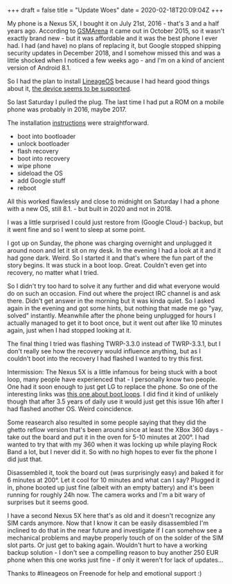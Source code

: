 +++
draft = false
title = "Update Woes"
date = 2020-02-18T20:09:04Z
+++

My phone is a Nexus 5X, I bought it on July 21st, 2016 - that's 3 and a half
years ago. According to [GSMArena][gsma5x] it came out in October 2015, so it
wasn't exactly brand new - but it was affordable and it was the best phone I
ever had. I had (and have) no plans of replacing it, but Google stopped
shipping security updates in December 2018, and I somehow missed this and was
a little shocked when I noticed a few weeks ago - and I'm on a kind of ancient
version of Android 8.1.

So I had the plan to install [LineageOS][LOS] because I had heard good things
about it, [the device seems to be supported][LOS5XDL].

So last Saturday I pulled the plug. The last time I had put a ROM on a mobile
phone was probably in 2016, maybe 2017.

The installation [instructions][LOS5XINS] were straightforward.

  * boot into bootloader
  * unlock bootloader
  * flash recovery
  * boot into recovery
  * wipe phone
  * sideload the OS
  * add Google stuff
  * reboot

All this worked flawlessly and close to midnight on Saturday I had a
phone with a new OS, still 8.1. - but built in 2020 and not in 2018.

I was a little surprised I could just restore from (Google Cloud-) backup, but
it went fine and so I went to sleep at some point.

I got up on Sunday, the phone was charging overnight and unplugged it around
noon and let it sit on my desk. In the evening I had a look at it and it had
gone dark. Weird. So I started it and that's where the fun part of the story
begins. It was stuck in a boot loop. Great. Couldn't even get into recovery,
no matter what I tried.

So I didn't try too hard to solve it any further and did what everyone would
do on such an occasion. Find out where the project IRC channel is and ask
there. Didn't get answer in the morning but it was kinda quiet. So I asked
again in the evening and got some hints, but nothing that made me go "yay,
solved" instantly. Meanwhile after the phone being unplugged for hours I
actually managed to get it to boot once, but it went out after like 10 minutes
again, just when I had stopped looking at it.

The final thing I tried was flashing TWRP-3.3.0 instead of TWRP-3.3.1, but I
don't really see how the recovery would influence anything, but as I couldn't
boot into the recovery I had flashed I wanted to try this first.

Intermission: The Nexus 5X is a little infamous for being stuck with a boot
loop, many people have experienced that - I personally know two people. One had
it soon enough to just get LG to replace the phone. So one of the interesting
links was [this one about boot loops][N5XBL]. I did find it kind of unlikely
though that after 3.5 years of daily use it would just get this issue 16h after
I had flashed another OS. Weird coincidence.

Some reasearch also resulted in some people saying that they did the ghetto
reflow version that's been around since at least the XBox 360 days - take out
the board and put it in the oven for 5-10 minutes at 200°. I had wanted to try
that with my 360 when it was locking up while playing Rock Band a lot, but I
never did it. So with no high hopes to ever fix the phone I did just that.

Disassembled it, took the board out (was surprisingly easy) and baked it for
6 minutes at 200°. Let it cool for 10 minutes and what can I say? Plugged it in,
phone booted up just fine (albeit with an empty battery) and it's been running
for roughly 24h now. The camera works and I'm a bit wary of surprises but it
seems good.

I have a second Nexus 5X here that's as old and it doesn't recognize any SIM
cards anymore. Now that I know it can be easily disassembled I'm inclined to
do that in the near future and investigate if I can somehow see a mechanical
problems and maybe properly touch of on the solder of the SIM slot parts. Or
just get to baking again. Wouldn't hurt to have a working backup solution -
I don't see a compelling reason to buy another 250 EUR phone when this one
works just fine - if only it weren't for lack of updates...

Thanks to #lineageos on Freenode for help and emotional support :)


[gsma5x]: https://www.gsmarena.com/lg_nexus_5x-7556.php
[LOS]: https://www.lineageos.org/
[LOS5XDL]: https://download.lineageos.org/bullhead
[LOS5XINS]: https://wiki.lineageos.org/devices/bullhead/install
[N5XBL]: https://forum.xda-developers.com/nexus-5x/general/tool-bootloop-death-blod-workaround-t3819497
